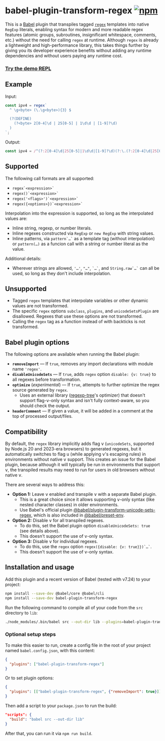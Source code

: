 # babel-plugin-transform-regex [![npm](https://img.shields.io/npm/v/babel-plugin-transform-regex)](https://www.npmjs.com/package/babel-plugin-transform-regex)

This is a [Babel](https://babel.dev/) plugin that transpiles tagged [`regex`](https://github.com/slevithan/regex) templates into native `RegExp` literals, enabling syntax for modern and more readable regex features (atomic groups, subroutines, insignificant whitespace, comments, etc.) without the need for calling `regex` at runtime. Although `regex` is already a lightweight and high-performance library, this takes things further by giving you its developer experience benefits without adding any runtime dependencies and without users paying any runtime cost.

### [Try the demo REPL](https://slevithan.github.io/babel-plugin-transform-regex/demo/)

## Example

Input:

```js
const ipv4 = regex`
  ^ \g<byte> (\.\g<byte>){3} $

  (?(DEFINE)
    (?<byte> 2[0-4]\d | 25[0-5] | 1\d\d | [1-9]?\d)
  )
`;
```

Output:

```js
const ipv4 = /^(?:2[0-4]\d|25[0-5]|1\d\d|[1-9]?\d)(?:\.(?:2[0-4]\d|25[0-5]|1\d\d|[1-9]?\d)){3}$/v;
```

## Supported

The following call formats are all supported:

- `` regex`<expression>` ``
- `` regex()`<expression>` ``
- `` regex('<flags>')`<expression>` ``
- `` regex({<options>})`<expression>` ``

Interpolation into the expression is supported, so long as the interpolated values are:

- Inline string, regexp, or number literals.
- Inline regexes constructed via `RegExp` or `new RegExp` with string values.
- Inline patterns, via `` pattern`…` `` as a template tag (without interpolation) or `pattern(…)` as a funcion call with a string or number literal as the value.

Additional details:

- Wherever strings are allowed, `'…'`, `"…"`, `` `…` ``, and `` String.raw`…` `` can all be used, so long as they don't include interpolation.

## Unsupported

- Tagged `regex` templates that interpolate variables or other dynamic values are not transformed.
- The specific `regex` options `subclass`, `plugins`, and `unicodeSetsPlugin` are disallowed. Regexes that use these options are not transformed.
- Calling the `regex` tag as a function instead of with backticks is not transformed.

## Babel plugin options

The following options are available when running the Babel plugin:

- **`removeImport`** &mdash; If `true`, removes any import declarations with module name `'regex'`.
- **`disableUnicodeSets`** &mdash; If `true`, adds `regex` option `disable: {v: true}` to all regexes before transformation.
- **`optimize`** (*experimental*) &mdash; If `true`, attempts to further optimize the regex source generated by `regex`.
  - Uses an external library ([regexp-tree](https://github.com/DmitrySoshnikov/regexp-tree)'s optimizer) that doesn't support flag-<kbd>v</kbd>-only syntax and isn't fully context-aware, so you should check the output.
- **`headerComment`** &mdash; If given a value, it will be added in a comment at the top of processed output/files.

## Compatibility

By default, the `regex` library implicitly adds flag <kbd>v</kbd> (`unicodeSets`, supported by Node.js 20 and 2023-era browsers) to generated regexes, but it automatically switches to flag <kbd>u</kbd> (while applying <kbd>v</kbd>'s escaping rules) in environments without native <kbd>v</kbd> support. This creates an issue for the Babel plugin, because although it will typically be run in environments that support <kbd>v</kbd>, the transpiled results may need to run for users in old browsers without native <kbd>v</kbd>.

There are several ways to address this:

- **Option 1:** Leave <kbd>v</kbd> enabled and transpile <kbd>v</kbd> with a separate Babel plugin.
  - This is a great choice since it allows supporting <kbd>v</kbd>-only syntax (like nested character classes) in older environments.
  - Use Babel's official plugin [@babel/plugin-transform-unicode-sets-regex](https://babel.dev/docs/babel-plugin-transform-unicode-sets-regex), which is also included in [@babel/preset-env](https://babel.dev/docs/babel-preset-env).
- **Option 2:** Disable <kbd>v</kbd> for all transpiled regexes.
  - To do this, set the Babel plugin option `disableUnicodeSets: true` (see details above).
  - This doesn't support the use of <kbd>v</kbd>-only syntax.
- **Option 3:** Disable <kbd>v</kbd> for individual regexes.
  - To do this, use the `regex` option `` regex({disable: {v: true}})`…` ``.
  - This doesn't support the use of <kbd>v</kbd>-only syntax.

## Installation and usage

Add this plugin and a recent version of Babel (tested with v7.24) to your project:

```sh
npm install --save-dev @babel/core @babel/cli
npm install --save-dev babel-plugin-transform-regex
```
Run the following command to compile all of your code from the `src` directory to `lib`:

```sh
./node_modules/.bin/babel src --out-dir lib --plugins=babel-plugin-transform-regex
```

### Optional setup steps

To make this easier to run, create a config file in the root of your project named `babel.config.json`, with this content:

```json
{
  "plugins": ["babel-plugin-transform-regex"]
}
```

Or to set plugin options:

```json
{
  "plugins": [["babel-plugin-transform-regex", {"removeImport": true}]]
}
```

Then add a script to your `package.json` to run the build:

```json
"scripts": {
  "build": "babel src --out-dir lib"
}
```

After that, you can run it via `npm run build`.
